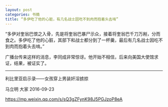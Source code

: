 ```yaml
---
layout: post
categories: 书摘
title: “多伊吃了他的心脏，有几名战士因吃不到肉而抱着头去啃”
---
```


“多伊对奎翁巴恨之入骨，先是将奎翁巴暴尸示众，接着将奎翁巴千刀万剐，分而食之。多伊吃了他的心脏，其部下和战士都分到了一杯羹，最后有几名战士因吃不到肉而抱着头去啃。”

广播台传来这样的消息，李同成非常惊讶。他开始不相信，后来向美国大使馆求证，结果，被证实了。

---

利比里亚启示录——女孩穿上男装奸淫掳掠

马立明  大家  2016-09-23

https://mp.weixin.qq.com/s/sQ3gZFynK98J5PGJzoP8eA